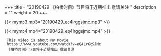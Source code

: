 +++
title = "20190429  《柏桥时间》节目将于近期推出 敬请关注 "
description = ""
weight = 20
+++

{{< mymp3 mp3="20190429_eq4lrggsjmc.mp3" >}}

{{< mymp4 mp4="20190429_eq4lrggsjmc.mp4" >}}

     This video is about My Movie 
     https://www.youtube.com/watch?v=eQ4LrGgSJMc 
     《柏桥时间》节目将于近期推出 敬请关注 

